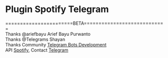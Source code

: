 # Plugin Spotify Telegram
=======================BETA============================ </br>
Thanks @ariefbayu Arief Bayu Purwanto </br>
Thanks @TeIegrams Shayan </br>
Thanks Community [Telegram Bots Development](https://telegram.me/joinchat/ALJ3iwFAhOCh4WNUHAyzXQ)
</br>
API [Spotify](https://developer.spotify.com/web-api),
Contact [Telegram](https://telegram.me/tiagodanin)
